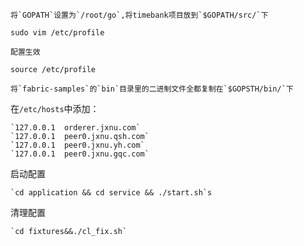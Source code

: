 ````
将`GOPATH`设置为`/root/go`,将timebank项目放到`$GOPATH/src/`下
````
`sudo vim /etc/profile`
````
配置生效
````
`source /etc/profile`
````
将`fabric-samples`的`bin`目录里的二进制文件全都复制在`$GOPSTH/bin/`下
````
在`/etc/hosts`中添加：
````
`127.0.0.1  orderer.jxnu.com`
`127.0.0.1  peer0.jxnu.qsh.com`
`127.0.0.1  peer0.jxnu.yh.com`
`127.0.0.1  peer0.jxnu.gqc.com`
````
启动配置
````
`cd application && cd service && ./start.sh`s
````
清理配置
````
`cd fixtures&&./cl_fix.sh`
